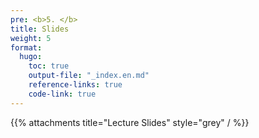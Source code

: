 ```yaml
---
pre: <b>5. </b>
title: Slides
weight: 5
format:
  hugo:
    toc: true
    output-file: "_index.en.md"
    reference-links: true
    code-link: true
---
```




{{% attachments title="Lecture Slides" style="grey" / %}}

